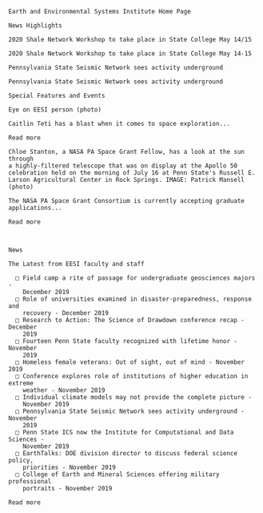    
    Earth and Environmental Systems Institute Home Page

    News Highlights

    2020 Shale Network Workshop to take place in State College May 14/15

    2020 Shale Network Workshop to take place in State College May 14-15

    Pennsylvania State Seismic Network sees activity underground

    Pennsylvania State Seismic Network sees activity underground

    Special Features and Events

    Eye on EESI person (photo)

    Caitlin Teti has a blast when it comes to space exploration...

    Read more

    Chloe Stanton, a NASA PA Space Grant Fellow, has a look at the sun through
    a highly-filtered telescope that was on display at the Apollo 50
    celebration held on the morning of July 16 at Penn State's Russell E.
    Larson Agricultural Center in Rock Springs. IMAGE: Patrick Mansell (photo)

    The NASA PA Space Grant Consortium is currently accepting graduate
    applications...

    Read more

     

    News

    The Latest from EESI faculty and staff

      □ Field camp a rite of passage for undergraduate geosciences majors -
        December 2019
      □ Role of universities examined in disaster-preparedness, response and
        recovery - December 2019
      □ Research to Action: The Science of Drawdown conference recap - December
        2019
      □ Fourteen Penn State faculty recognized with lifetime honor - November
        2019
      □ Homeless female veterans: Out of sight, out of mind - November 2019
      □ Conference explores role of institutions of higher education in extreme
        weather - November 2019
      □ Individual climate models may not provide the complete picture -
        November 2019
      □ Pennsylvania State Seismic Network sees activity underground - November
        2019
      □ Penn State ICS now the Institute for Computational and Data Sciences -
        November 2019
      □ EarthTalks: DOE division director to discuss federal science policy,
        priorities - November 2019
      □ College of Earth and Mineral Sciences offering military professional
        portraits - November 2019

    Read more

